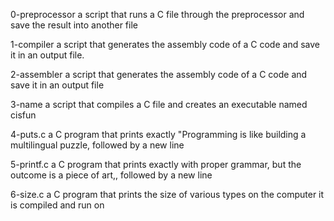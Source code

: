 0-preprocessor  a script that runs a C file through the preprocessor and save the result into another file

1-compiler a script that generates the assembly code of a C code and save it in an output file.

2-assembler a script that generates the assembly code of a C code and save it in an output file

3-name   a script that compiles a C file and creates an executable named cisfun

4-puts.c  a C program that prints exactly "Programming is like building a multilingual puzzle, followed by a new line

5-printf.c  a C program that prints exactly with proper grammar, but the outcome is a piece of art,, followed by a new line

6-size.c a C program that prints the size of various types on the computer it is compiled and run on
